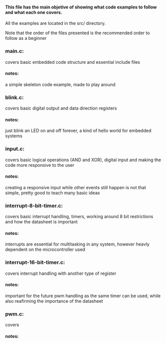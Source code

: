 #### This file has the main objetive of showing what code examples to follow and what each one covers.
All the examples are located in the src/ directory.

Note that the order of the files presented is the recommended order to follow as a beginner



### main.c:
covers basic embedded code structure and essential include files

#### notes:       
a simple skeleton code example, made to play around   



### blink.c:
covers basic digital output and data direction registers

#### notes:
just blink an LED on and off forever, a kind of hello world for embedded systems 


    
### input.c:
covers basic logical operations (AND and XOR), digital input and making the code more responsive to the user

#### notes:
creating a responsive input while other events still happen is not that simple, pretty good to teach many basic ideas



### interrupt-8-bit-timer.c:
covers basic interrupt handling, timers, working around 8 bit restrictions and how the datasheet is important

#### notes:
interrupts are essential for multitasking in any system, however heavly dependent on the microcontroller used



### interrupt-16-bit-timer.c:
covers interrupt handling with another type of register
        
#### notes:
important for the future pwm handling as the same timer can be used, while also reafirming the importance of the datasheet



### pwm.c:
covers

#### notes:
